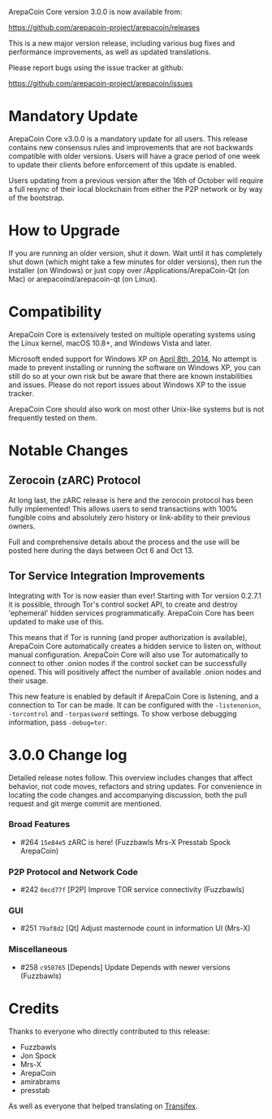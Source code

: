 ArepaCoin Core version 3.0.0 is now available from:

  <https://github.com/arepacoin-project/arepacoin/releases>

This is a new major version release, including various bug fixes and
performance improvements, as well as updated translations.

Please report bugs using the issue tracker at github:

  <https://github.com/arepacoin-project/arepacoin/issues>

Mandatory Update
==============

ArepaCoin Core v3.0.0 is a mandatory update for all users. This release contains new consensus rules and improvements that are not backwards compatible with older versions. Users will have a grace period of one week to update their clients before enforcement of this update is enabled.

Users updating from a previous version after the 16th of October will require a full resync of their local blockchain from either the P2P network or by way of the bootstrap.

How to Upgrade
==============

If you are running an older version, shut it down. Wait until it has completely shut down (which might take a few minutes for older versions), then run the installer (on Windows) or just copy over /Applications/ArepaCoin-Qt (on Mac) or arepacoind/arepacoin-qt (on Linux).

Compatibility
==============

ArepaCoin Core is extensively tested on multiple operating systems using
the Linux kernel, macOS 10.8+, and Windows Vista and later.

Microsoft ended support for Windows XP on [April 8th, 2014](https://www.microsoft.com/en-us/WindowsForBusiness/end-of-xp-support),
No attempt is made to prevent installing or running the software on Windows XP, you
can still do so at your own risk but be aware that there are known instabilities and issues.
Please do not report issues about Windows XP to the issue tracker.

ArepaCoin Core should also work on most other Unix-like systems but is not
frequently tested on them.

Notable Changes
===============

Zerocoin (zARC) Protocol
---------------------

At long last, the zARC release is here and the zerocoin protocol has been fully implemented! This allows users to send transactions with 100% fungible coins and absolutely zero history or link-ability to their previous owners.

Full and comprehensive details about the process and the use will be posted here during the days between Oct 6 and Oct 13.

Tor Service Integration Improvements
---------------------

Integrating with Tor is now easier than ever! Starting with Tor version 0.2.7.1 it is possible, through Tor's control socket API, to create and destroy 'ephemeral' hidden services programmatically. ArepaCoin Core has been updated to make use of this.

This means that if Tor is running (and proper authorization is available), ArepaCoin Core automatically creates a hidden service to listen on, without manual configuration. ArepaCoin Core will also use Tor automatically to connect to other .onion nodes if the control socket can be successfully opened. This will positively affect the number of available .onion nodes and their usage.

This new feature is enabled by default if ArepaCoin Core is listening, and a connection to Tor can be made. It can be configured with the `-listenonion`, `-torcontrol` and `-torpassword` settings. To show verbose debugging information, pass `-debug=tor`.

3.0.0 Change log
=================

Detailed release notes follow. This overview includes changes that affect
behavior, not code moves, refactors and string updates. For convenience in locating
the code changes and accompanying discussion, both the pull request and
git merge commit are mentioned.

### Broad Features
- #264 `15e84e5` zARC is here! (Fuzzbawls Mrs-X Presstab Spock ArepaCoin)

### P2P Protocol and Network Code
- #242 `0ecd77f` [P2P] Improve TOR service connectivity (Fuzzbawls)

### GUI
- #251 `79af8d2` [Qt] Adjust masternode count in information UI (Mrs-X)

### Miscellaneous
- #258 `c950765` [Depends] Update Depends with newer versions (Fuzzbawls)

Credits
=======

Thanks to everyone who directly contributed to this release:
- Fuzzbawls
- Jon Spock
- Mrs-X
- ArepaCoin
- amirabrams
- presstab

As well as everyone that helped translating on [Transifex](https://www.transifex.com/projects/p/arepacoin-project-translations/).
